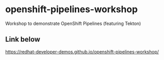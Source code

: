 # openshift-pipelines-workshop
Workshop to demonstrate OpenShift Pipelines (featuring Tekton)

## Link below
https://redhat-developer-demos.github.io/openshift-pipelines-workshop/